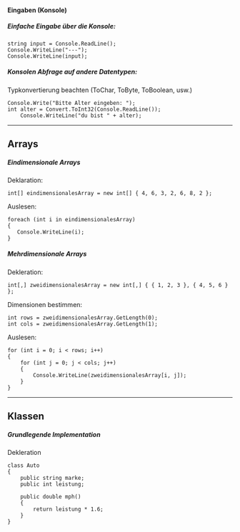 #### Eingaben (Konsole)

##### Einfache Eingabe über die Konsole:

```
string input = Console.ReadLine();
Console.WriteLine("---");
Console.WriteLine(input);
```

##### Konsolen Abfrage auf andere Datentypen:

Typkonvertierung beachten (ToChar, ToByte, ToBoolean, usw.)

```
Console.Write("Bitte Alter eingeben: "); 
int alter = Convert.ToInt32(Console.ReadLine());
    Console.WriteLine("du bist " + alter);
```

---

## Arrays

##### Eindimensionale Arrays

Deklaration:

```
int[] eindimensionalesArray = new int[] { 4, 6, 3, 2, 6, 8, 2 };
```

Auslesen:

```
foreach (int i in eindimensionalesArray)
{
   Console.WriteLine(i);
}
```

##### Mehrdimensionale Arrays

Dekleration:

```
int[,] zweidimensionalesArray = new int[,] { { 1, 2, 3 }, { 4, 5, 6 } };
```

Dimensionen bestimmen:

```
int rows = zweidimensionalesArray.GetLength(0); 
int cols = zweidimensionalesArray.GetLength(1);
```

Auslesen:

```
for (int i = 0; i < rows; i++)
{
    for (int j = 0; j < cols; j++)
    {
        Console.WriteLine(zweidimensionalesArray[i, j]);
    }
}
```

---

## Klassen

##### Grundlegende Implementation

Dekleration

```
class Auto
{
    public string marke;
    public int leistung;

    public double mph()
    {
        return leistung * 1.6;
    }   
}   
```
